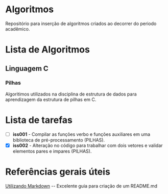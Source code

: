 # Algoritmos

Repositório para inserção de algoritmos criados ao decorrer do periodo acadêmico.

# Lista de Algoritmos

## Linguagem C 
### Pilhas
Algoritimos utilizados na disciplina de estrutura de dados para aprendizagem da estrutura de pilhas em C.


# Lista de tarefas
- [ ] **iss001** - Compilar as funções verbo e funções auxiliares em uma biblioteca de pré-processamento (PILHAS).
- [x] **iss002** - Alteração no código para trabalhar com dois vetores e validar elementos pares e impares (PILHAS).

# Referências gerais úteis

[Utilizando Markdown](https://guides.github.com/features/mastering-markdown/) -- Excelente guia para criação de um README.md
